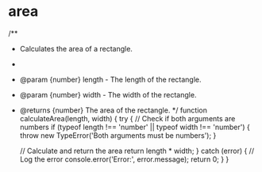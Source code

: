 # area
/**
 * Calculates the area of a rectangle.
 * 
 * @param {number} length - The length of the rectangle.
 * @param {number} width - The width of the rectangle.
 * @returns {number} The area of the rectangle.
 */
function calculateArea(length, width) {
  try {
    // Check if both arguments are numbers
    if (typeof length !== 'number' || typeof width !== 'number') {
      throw new TypeError('Both arguments must be numbers');
    }
    
    // Calculate and return the area
    return length * width;
  } catch (error) {
    // Log the error
    console.error('Error:', error.message);
    return 0;
  }
}
